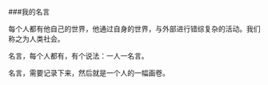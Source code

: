 ###我的名言

每个人都有他自己的世界，他通过自身的世界，与外部进行错综复杂的活动。我们称之为人类社会。

名言，每个人都有，有个说法：一人一名言。

名言，需要记录下来，然后就是一个人的一幅画卷。

